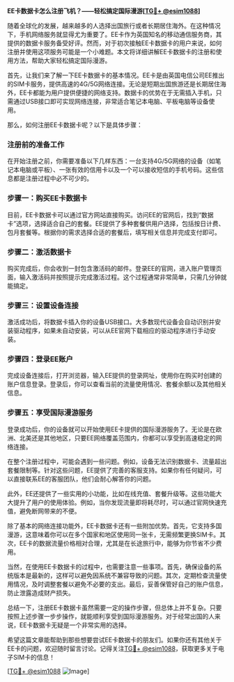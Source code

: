 **EE卡数据卡怎么注册飞机？——轻松搞定国际漫游[[TG💪+ @esim1088](https://t.me/s/esim1088)]**

随着全球化的发展，越来越多的人选择出国旅行或者长期居住海外。在这种情况下，手机网络服务就显得尤为重要了。EE卡作为英国知名的移动通信服务商，其提供的数据卡服务备受好评。然而，对于初次接触EE卡数据卡的用户来说，如何注册并使用这项服务可能是一个小难题。本文将详细讲解EE卡数据卡的注册和使用方法，帮助大家轻松搞定国际漫游。

首先，让我们来了解一下EE卡数据卡的基本情况。EE卡是由英国电信公司EE推出的SIM卡服务，提供高速的4G/5G网络连接。无论是短期出国旅游还是长期居住海外，EE卡都能为用户提供便捷的网络支持。数据卡的优势在于无需插入手机，只需通过USB接口即可实现网络连接，非常适合笔记本电脑、平板电脑等设备使用。

那么，如何注册EE卡数据卡呢？以下是具体步骤：

### 注册前的准备工作

在开始注册之前，你需要准备以下几样东西：一台支持4G/5G网络的设备（如笔记本电脑或平板）、一张有效的信用卡以及一个可以接收短信的手机号码。这些信息都是注册过程中必不可少的。

### 步骤一：购买EE卡数据卡

目前，EE卡数据卡可以通过官方网站直接购买。访问EE的官网后，找到“数据卡”选项，选择适合自己的套餐。EE提供了多种套餐供用户选择，包括按日计费、包月套餐等。根据你的需求选择合适的套餐后，填写相关信息并完成支付即可。

### 步骤二：激活数据卡

购买完成后，你会收到一封包含激活码的邮件。登录EE的官网，进入账户管理页面，输入激活码并按照提示完成激活过程。这个过程通常非常简单，只需几分钟就能搞定。

### 步骤三：设置设备连接

激活成功后，将数据卡插入你的设备USB接口。大多数现代设备会自动识别并安装驱动程序，如果未自动安装，可以从EE官网下载相应的驱动程序进行手动安装。

### 步骤四：登录EE账户

完成设备连接后，打开浏览器，输入EE提供的登录网址，使用你在购买时创建的账户信息登录。登录后，你可以查看当前的流量使用情况、套餐余额以及其他相关信息。

### 步骤五：享受国际漫游服务

登录成功后，你的设备就可以开始使用EE卡提供的国际漫游服务了。无论是在欧洲、北美还是其他地区，只要EE网络覆盖范围内，你都可以享受到高速稳定的网络连接。

在整个注册过程中，可能会遇到一些问题。例如，设备无法识别数据卡、流量超出套餐限制等。针对这些问题，EE提供了完善的客服支持。如果你有任何疑问，可以直接联系EE的客服团队，他们会耐心解答你的问题。

此外，EE还提供了一些实用的小功能，比如在线充值、套餐升级等。这些功能大大提升了用户的使用体验。例如，当你发现流量即将耗尽时，可以通过官网快速充值，避免断网带来的不便。

除了基本的网络连接功能外，EE卡数据卡还有一些附加优势。首先，它支持多国漫游，这意味着你可以在多个国家和地区使用同一张卡，无需频繁更换SIM卡。其次，EE卡的数据流量价格相对合理，尤其是在长途旅行中，能够为你节省不少费用。

当然，在使用EE卡数据卡的过程中，也需要注意一些事项。首先，确保设备的系统版本是最新的，这样可以避免因系统不兼容导致的问题。其次，定期检查流量使用情况，及时调整套餐以避免不必要的支出。最后，妥善保管好自己的账户信息，防止泄露造成财产损失。

总结一下，注册EE卡数据卡虽然需要一定的操作步骤，但总体上并不复杂。只要按照上述步骤一步步操作，就能顺利享受到国际漫游服务。对于经常出国的人来说，EE卡数据卡无疑是一个非常实用的选择。

希望这篇文章能帮助到那些想要尝试EE卡数据卡的朋友们。如果你还有其他关于EE卡的问题，欢迎随时留言讨论。记得关注[TG💪+ @esim1088](https://t.me/s/esim1088)，获取更多关于电子SIM卡的信息！

[[TG💪+ @esim1088](https://t.me/s/esim1088) ![Image](https://i.postimg.cc/4NQfJmqS/Snipaste-2025-05-13-00-14-12.png)]